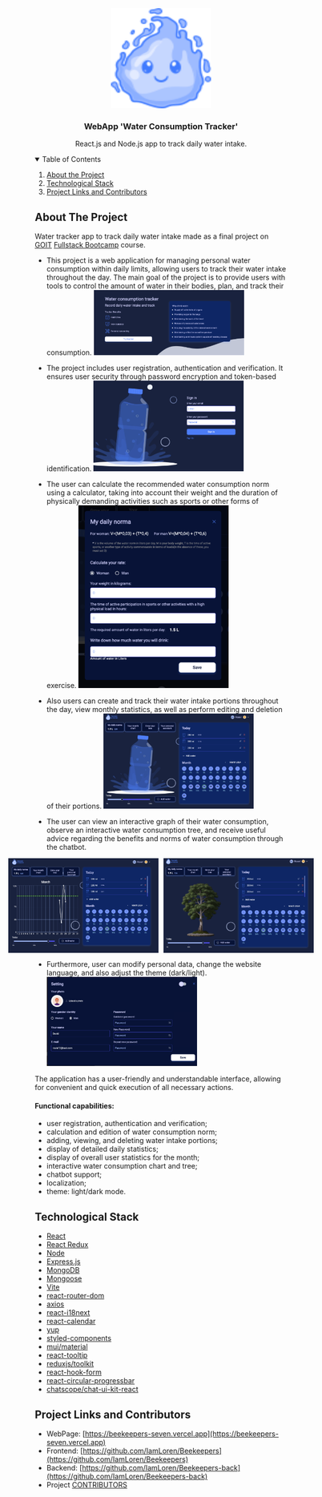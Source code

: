 <!-- PROJECT LOGO -->
<div align="center">
  <a href="https://beekeepers-seven.vercel.app">
    <img src="/public/Logo.svg" alt="Logo" width="200" height="200">
  </a>

  <h3 align="center">WebApp 'Water Consumption Tracker'</h3>

  <p align="center">
    React.js and Node.js app to track daily water intake.
</p>
</div>

<!-- TABLE OF CONTENTS -->
<details open="open">
  <summary>Table of Contents</summary>
  <ol>
    <li>
      <a href="#about-the-project">About the Project</a>
   </li>
    <li>
       <a href="#technological-stack">Technological Stack </a>
       </li>
   <li><a href="#project-links">Project Links and Contributors</a></li>
   </ol>
</details>

<!-- ABOUT THE PROJECT -->

## About The Project

Water tracker app to track daily water intake made as a final project on
[GOIT](https://goit.global)
[Fullstack Bootcamp](https://goit.global/ua/courses/bootcamp/) course.

- This project is a web application for managing personal water consumption
  within daily limits, allowing users to track their water intake throughout the
  day. The main goal of the project is to provide users with tools to control
  the amount of water in their bodies, plan, and track their consumption.
  <img src="src/assets/ReadmePhotos/WaterTrackerReadme1.webp" width="300" alt="Screenshot of project"/>

- The project includes user registration, authentication and verification. It
  ensures user security through password encryption and token-based
  identification.
  <img src="src/assets/ReadmePhotos/WaterTrackerReadme2.webp" width="300" alt="Screenshot of project"/>

- The user can calculate the recommended water consumption norm using a
  calculator, taking into account their weight and the duration of physically
  demanding activities such as sports or other forms of exercise.
  <img src="src/assets/ReadmePhotos/WaterTrackerReadme3.webp" width="300" alt="Screenshot of project"/>

- Also users can create and track their water intake portions throughout the
  day, view monthly statistics, as well as perform editing and deletion of their
  portions.
  <img src="src/assets/ReadmePhotos/WaterTrackerReadme4.webp" width="300" alt="Screenshot of project"/>

- The user can view an interactive graph of their water consumption, observe an
interactive water consumption tree, and receive useful advice regarding the
benefits and norms of water consumption through the chatbot.
<div style="display: flex; justify-content: center; gap: 10px;">
  <img src="src/assets/ReadmePhotos/WaterTrackerReadme5.webp" width="300" alt="Screenshot of project"/>
  <img src="src/assets/ReadmePhotos/WaterTrackerReadme6.webp" width="300" alt="Screenshot of project"/>
</div>

- Furthermore, user can modify personal data, change the website language, and
  also adjust the theme (dark/light).
  <img src="src/assets/ReadmePhotos/WaterTrackerReadme7.webp" width="300" alt="Screenshot of project"/>

The application has a user-friendly and understandable interface, allowing for
convenient and quick execution of all necessary actions.

#### Functional capabilities:

- user registration, authentication and verification;
- calculation and edition of water consumption norm;
- adding, viewing, and deleting water intake portions;
- display of detailed daily statistics;
- display of overall user statistics for the month;
- interactive water consumption chart and tree;
- chatbot support;
- localization;
- theme: light/dark mode.

## Technological Stack

- [React](https://react.dev)
- [React Redux](https://react-redux.js.org)
- [Node](https://nodejs.org)
- [Express.js](https://expressjs.com)
- [MongoDB](https://www.mongodb.com)
- [Mongoose](https://mongoosejs.com/)
- [Vite](https://vitejs.dev)
- [react-router-dom](https://reactrouter.com)
- [axios](https://axios-http.com/)
- [react-i18next](https://react.i18next.com)
- [react-calendar](https://www.npmjs.com/package/react-calendar)
- [yup](https://www.npmjs.com/package/yup)
- [styled-components](https://styled-components.com)
- [mui/material](https://mui.com)
- [react-tooltip](https://react-tooltip.com)
- [reduxjs/toolkit](https://redux-toolkit.js.org)
- [react-hook-form](https://react-hook-form.com)
- [react-circular-progressbar](https://www.npmjs.com/package/react-circular-progressbar)
- [chatscope/chat-ui-kit-react](https://www.npmjs.com/package/@chatscope/chat-ui-kit-react)

<!--LINKS-->

## Project Links and Contributors

- WebPage:
  [https://beekeepers-seven.vercel.app](https://beekeepers-seven.vercel.app)
- Frontend:
  [https://github.com/IamLoren/Beekeepers](https://github.com/IamLoren/Beekeepers)
- Backend:
  [https://github.com/IamLoren/Beekeepers-back](https://github.com/IamLoren/Beekeepers-back)
- Project
  [CONTRIBUTORS](https://github.com/IamLoren/Beekeepers/graphs/contributors)
